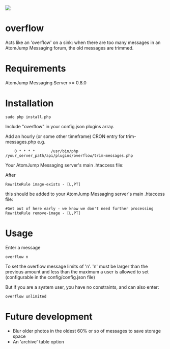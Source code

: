 <img src="https://atomjump.com/images/logo80.png">

# overflow

Acts like an 'overflow' on a sink: when there are too many messages in an AtomJump Messaging forum, the old messages are trimmed.

# Requirements

AtomJump Messaging Server >= 0.8.0


# Installation


```
sudo php install.php
```

Include "overflow" in your config.json plugins array.

Add an hourly (or some other timeframe) CRON entry for trim-messages.php e.g.

```
	0 * * * *       /usr/bin/php /your_server_path/api/plugins/overflow/trim-messages.php
```

Your AtomJump Messaging server's main .htaccess file:

After 
```
RewriteRule image-exists - [L,PT]
```
this should be added to your AtomJump Messaging server's main .htaccess file:
```
#Get out of here early - we know we don't need further processing
RewriteRule remove-image - [L,PT]
```

# Usage

Enter a message
```
overflow n
```
To set the overflow message limits of 'n'. 'n' must be larger than the previous amount and less than the maximum a user is allowed to set (configurable in the config/config.json file)

But if you are a system user, you have no constraints, and can also enter:
```
overflow unlimited
```


# Future development

* Blur older photos in the oldest 60% or so of messages to save storage space
* An 'archive' table option
